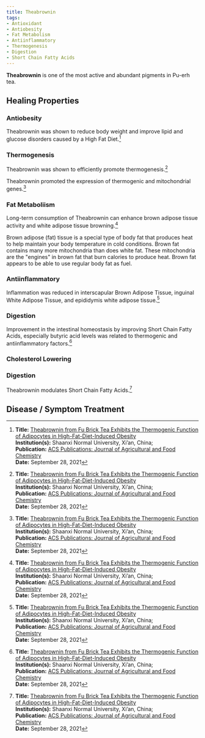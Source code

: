 ```yaml
---
title: Theabrownin
tags:
- Antioxidant
- Antiobesity
- Fat Metabolism
- Antiinflammatory
- Thermogenesis
- Digestion
- Short Chain Fatty Acids
---
```

**Theabrownin** is one of the most active and abundant pigments in Pu-erh tea.

## Healing Properties

### Antiobesity

Theabrownin was shown to reduce body weight and improve lipid and glucose disorders caused by a High Fat Diet.[^1]

### Thermogenesis

Theabrownin was shown to efficiently promote thermogenesis.[^1]

Theabrownin promoted the expression of thermogenic and mitochondrial genes.[^1]

### Fat Metaboliism

Long-term consumption of Theabrownin can enhance brown adipose tissue activity and white adipose tissue browning.[^1]

Brown adipose (fat) tissue is a special type of body fat that produces heat to help maintain your body temperature in cold conditions. Brown fat contains many more mitochondria than does white fat. These mitochondria are the "engines" in brown fat that burn calories to produce heat. Brown fat appears to be able to use regular body fat as fuel.


### Antiinflammatory

Inflammation was reduced in interscapular Brown Adipose Tissue, inguinal White Adipose Tissue, and epididymis white adipose tissue.[^1]

### Digestion

Improvement in the intestinal homeostasis by improving Short Chain Fatty Acids, especially butyric acid levels was related to thermogenic and antiinflammatory factors.[^1]

### Cholesterol Lowering

### Digestion

Theabrownin modulates Short Chain Fatty Acids.[^1]

## Disease / Symptom Treatment

[^1]: **Title:** [Theabrownin from Fu Brick Tea Exhibits the Thermogenic Function of Adipocytes in High-Fat-Diet-Induced Obesity](https://doi.org/10.1021/acs.jafc.1c04626)<br>
**Institution(s):** Shaanxi Normal University, Xi’an, China; <br>
**Publication:** [ACS Publications: Journal of Agricultural and Food Chemistry](https://pubs.acs.org/jafc)<br>
**Date:** September 28, 2021

[^2]: **Title:** [ ]( )<br>
**Institution(s):** <br>
**Publication:** [ ]( )<br>
**Date:** <br>
[Archive](https://ipfs.io/ipfs/)